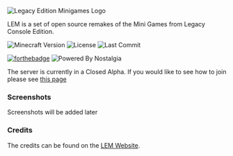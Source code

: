 ![Legacy Edition Minigames Logo](https://github.com/Legacy-Edition-Minigames/Minigames/assets/65347035/c9c4b7f2-8e56-4aeb-b932-2281db689910)

LEM is a set of open source remakes of the Mini Games from Legacy Console Edition.

![Minecraft Version](https://img.shields.io/badge/Minecraft-1.19.4-80ba42?style=for-the-badge) ![License](https://img.shields.io/github/license/DBTDerpbox/legacy-edition-battle?style=for-the-badge) ![Last Commit](https://img.shields.io/github/last-commit/dbtderpbox/legacy-edition-battle?style=for-the-badge)

[![forthebadge](https://forthebadge.com/images/badges/contains-tasty-spaghetti-code.svg)](https://forthebadge.com) ![Powered By Nostalgia](https://img.shields.io/badge/Powered_by-Nostalgia-e49454?style=for-the-badge)

The server is currently in a Closed Alpha. If you would like to see how to join please see [this page](https://lemsite.derpbox.xyz/join)

### Screenshots

Screenshots will be added later

### Credits

The credits can be found on the [LEM Website](https://lemsite.derpbox.xyz/credits).
